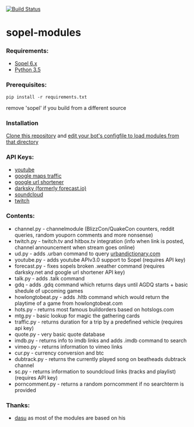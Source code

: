 [![Build Status](https://travis-ci.org/ridelore/sopel-modules.svg?branch=master)](https://travis-ci.org/ridelore/sopel-modules)

# sopel-modules



### Requirements:

* [Sopel 6.x](https://github.com/sopel-irc/sopel/)
* [Python 3.5](https://www.python.org/)

### Prerequisites:

```
pip install -r requirements.txt
```
remove 'sopel' if you build from a different source


### Installation

[Clone this repository](https://help.github.com/articles/cloning-a-repository/) and [edit your bot's configfile to load modules from that directory](https://sopel.chat/docs/config.html#sopel.config.core_section.CoreSection.extra)


### API Keys:

* [youtube](https://console.developers.google.com/)
* [google maps traffic](https://console.developers.google.com/)
* [google url shortener](https://console.developers.google.com/)
* [darksky (formerly forecast.io)](https://darksky.net/dev/)
* [soundcloud](https://developers.soundcloud.com/)
* [twitch](https://www.twitch.tv/settings/connections)


### Contents:

* channel.py - channelmodule (BlizzCon/QuakeCon counters, reddit queries, random youporn comments and more nonsense)
* twitch.py - twitch.tv and hitbox.tv integration (info when link is posted, channel announcement when stream goes online)
* ud.py - adds .urban command to query [urbandictionary.com](http://urbandictionary.com)
* youtube.py - adds youtube APIv3.0 support to Sopel (requires API key)
* forecast.py - fixes sopels broken .weather command (requires darksky.net and google url shortener API key)
* talk.py - adds .talk command
* gdq - adds .gdq command which returns days until AGDQ starts + basic shedule of upcoming games
* howlongtobeat.py - adds .hltb command which would return the playtime of a game from howlongtobeat.com
* hots.py - returns most famous buildorders based on hotslogs.com
* mtg.py - basic lookup for magic the gathering cards
* traffic.py - returns duration for a trip by a predefined vehicle (requires api key)
* quote.py - very basic quote database
* imdb.py - returns info to imdb links and adds .imdb command to search
* vimeo.py - returns information to vimeo links
* cur.py - currency conversion and btc
* dubtrack.py - returns the currently played song on beatheads dubtrack channel
* sc.py - returns information to soundcloud links (tracks and playlist) (requires API key)
* porncomment.py - returns a random porncomment if no searchterm is provided


### Thanks:

* [dasu](https://github.com/dasu) as most of the modules are based on his

